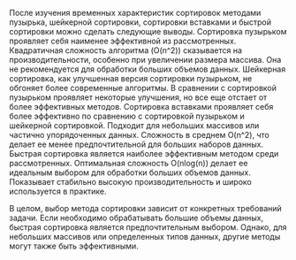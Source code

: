 После изучения временных характеристик сортировок методами пузырька, шейкерной сортировки, сортировки вставками и быстрой сортировки можно сделать следующие выводы.
Сортировка пузырьком проявляет себя наименее эффективной из рассмотренных. Квадратичная сложность алгоритма (O(n^2)) сказывается на производительности, особенно при увеличении размера массива. Она не рекомендуется для обработки больших объемов данных.
Шейкерная сортировка, как улучшенная версия сортировки пузырьком, не обгоняет более современные алгоритмы. В сравнении с сортировкой пузырьком проявляет некоторые улучшения, но все еще отстает от более эффективных методов.
Сортировка вставками проявляет себя более эффективно по сравнению с сортировкой пузырьком и шейкерной сортировкой. Подходит для небольших массивов или частично упорядоченных данных. Сложность в среднем O(n^2), что делает ее менее предпочтительной для больших наборов данных.
Быстрая сортировка является наиболее эффективным методом среди рассмотренных. Оптимальная сложность O(nlog(n)) делает ее идеальным выбором для обработки больших объемов данных. Показывает стабильно высокую производительность и широко используется в практике.

В целом, выбор метода сортировки зависит от конкретных требований задачи. Если необходимо обрабатывать большие объемы данных, быстрая сортировка является предпочтительным выбором. Однако, для небольших массивов или определенных типов данных, другие методы могут также быть эффективными.
